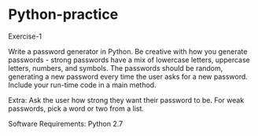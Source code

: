 # Python-practice

Exercise-1

Write a password generator in Python. Be creative with how you generate passwords - strong passwords have a mix of lowercase letters, uppercase letters, numbers, and symbols. The passwords should be random, generating a new password every time the user asks for a new password. Include your run-time code in a main method.

Extra:
Ask the user how strong they want their password to be. For weak passwords, pick a word or two from a list. 

Software Requirements: Python 2.7
